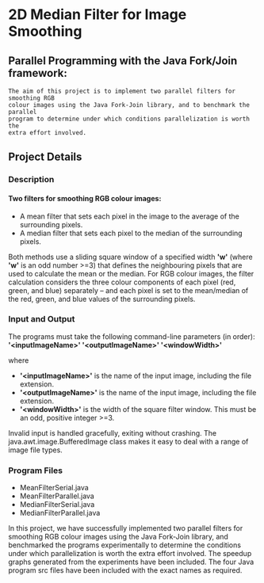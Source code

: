 # 2D Median Filter for Image Smoothing
## Parallel Programming with the Java Fork/Join framework:
    The aim of this project is to implement two parallel filters for smoothing RGB 
    colour images using the Java Fork-Join library, and to benchmark the parallel 
    program to determine under which conditions parallelization is worth the
    extra effort involved.

## Project Details

### Description

#### Two filters for smoothing RGB colour images:
- A mean filter that sets each pixel in the image to the average of the surrounding pixels.
- A median filter that sets each pixel to the median of the surrounding pixels.

Both methods use a sliding square window of a specified width **'w'** 
(where **'w'** is an odd number >=3) that defines the neighbouring 
pixels that are used to calculate the mean or the median. 
For RGB colour images, the filter calculation considers the 
three colour components of each pixel (red, green, and blue) 
separately – and each pixel is set to the mean/median of the red, 
green, and blue values of the surrounding pixels.

### Input and Output
The programs must take the following command-line parameters (in order):
**'\<inputImageName\>' '\<outputImageName\>' '\<windowWidth\>'**

where
* **'\<inputImageName\>'** is the name of the input image, including the file extension.
* **'\<outputImageName\>'** is the name of the input image, including the file extension.
* **'\<windowWidth\>'** is the width of the square filter window. This must be an odd, positive integer >=3.

Invalid input is handled gracefully, exiting without crashing. The java.awt.image.BufferedImage class makes it easy to deal with a range of image file types.

### Program Files

* MeanFilterSerial.java
* MeanFilterParallel.java
* MedianFilterSerial.java
* MedianFilterParallel.java

In this project, we have successfully implemented two parallel filters 
for smoothing RGB colour images using the Java Fork-Join library, and 
benchmarked the programs experimentally to determine the conditions under which parallelization is worth the extra effort involved. The speedup graphs generated from the experiments have been included. The four Java program src files have been included with the exact names as required.
